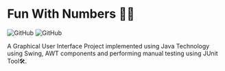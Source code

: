 # Fun With Numbers 🔢🧒

![GitHub](https://img.shields.io/github/license/piyush26c/Manual-Testing-Project?color=bright%20green) ![GitHub](https://img.shields.io/github/stars/piyush26c/Manual-Testing-Project?color=bright%20green)

A Graphical User Interface Project implemented using Java Technology using Swing, AWT components and performing manual testing using JUnit Tool🛠.
